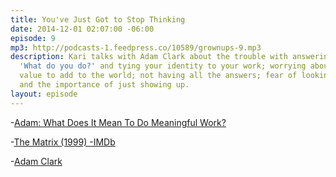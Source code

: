 ```yaml
---
title: You've Just Got to Stop Thinking
date: 2014-12-01 02:07:00 -06:00
episode: 9
mp3: http://podcasts-1.feedpress.co/10589/grownups-9.mp3
description: Kari talks with Adam Clark about the trouble with answering the question
  'What do you do?' and tying your identity to your work; worrying about not having
  value to add to the world; not having all the answers; fear of looking like a fool;
  and the importance of just showing up.
layout: episode
---
```


-[Adam: What Does It Mean To Do Meaningful Work?][1]

-[The Matrix (1999) -IMDb][2]

-[Adam Clark][3]

[1]: http://avclark.com/what-does-it-mean-to-do-meaningful-work/
[2]: http://www.imdb.com/title/tt0133093/
[3]: http://avclark.com/dont-be-the-guy-in-the-pool-with-a-shirt-on/
